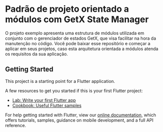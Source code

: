 # Padrão de projeto orientado a módulos com GetX State Manager

O projeto exemplo apresenta uma estrutura de módulos utilizada em conjunto com o gerenciador de estados GetX, que visa facilitar na hora da manutenção no código.
Você pode baixar esse repositório e começar a aplicar em seus projetos, caso esta arquitetura orientada a módulos atenda os requisitos da sua aplicação.

## Getting Started

This project is a starting point for a Flutter application.

A few resources to get you started if this is your first Flutter project:

- [Lab: Write your first Flutter app](https://flutter.dev/docs/get-started/codelab)
- [Cookbook: Useful Flutter samples](https://flutter.dev/docs/cookbook)

For help getting started with Flutter, view our
[online documentation](https://flutter.dev/docs), which offers tutorials,
samples, guidance on mobile development, and a full API reference.
